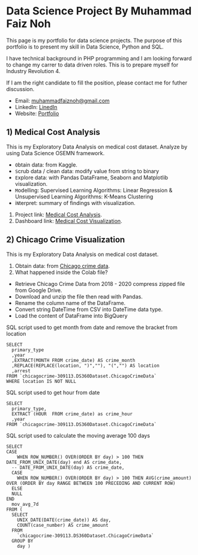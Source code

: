 # Data Science Project By Muhammad Faiz Noh
This page is my portfolio for data science projects. 
The purpose of this portfolio is to present my skill in Data Science, Python and SQL. 

I have technical background in PHP programming and I am looking forward to change my carrer to data driven roles. 
This is to prepare myself for Industry Revolution 4.

If I am the right candidate to fill the position, please contact me for futher discussion. 


- Email: muhammadfaiznoh@gmail.com
- LinkedIn: [LinedIn](https://www.linkedin.com/in/muhammadfaiznoh)
- Website: [Portfolio](https://muhammadfaiznoh.github.io/DataScience/)


## 1) Medical Cost Analysis

This is my Exploratory Data Analysis on medical cost dataset. Analyze by using Data Science OSEMN framework.

- `O`btain data: from Kaggle.
- `S`crub data / clean data: modify value from string to binary
- `E`xplore data: with Pandas DataFrame, Seaborn and Matplotlib visualization.
- `M`odelling: Supervised Learning Algorithms: Linear Regression & Unsupervised Learning Algorithms: K-Means Clustering
- i`N`terpret: summary of findings with visualization.

1. Project link: [Medical Cost Analysis](https://github.com/muhammadfaiznoh/medical-cost-analysis).
2. Dashboard link: [Medical Cost Visualization](https://datastudio.google.com/reporting/608ec992-d706-4945-9895-2eefae7b79c4).

## 2) Chicago Crime Visualization

This is my Exploratory Data Analysis on medical cost dataset.

1. Obtain data: from [Chicago crime data](https://data.cityofchicago.org/Public-Safety/Crimes-2001-to-Present/ijzp-q8t2/data).
2. What happened inside the Colab file?

- Retrieve Chicago Crime Data from 2018 - 2020 compress zipped file from Google Drive.
- Download and unzip the file then read with Pandas.
- Rename the column name of the DataFrame.
- Convert string DateTime from CSV into DateTime data type.
- Load the content of DataFrame into BigQuery

SQL script used to get month from date and remove the bracket from location
```
SELECT 
  primary_type
  ,year
  ,EXTRACT(MONTH FROM crime_date) AS crime_month
  ,REPLACE(REPLACE(location, ")",""), "(","") AS location
  ,arrest
FROM `chicagocrime-309113.DS360Dataset.ChicagoCrimeData`
WHERE location IS NOT NULL

```
SQL script used to get hour from date
```
SELECT 
  primary_type,
  EXTRACT (HOUR  FROM crime_date) as crime_hour
  ,year
FROM `chicagocrime-309113.DS360Dataset.ChicagoCrimeData`
```
SQL script used to calculate the moving average 100 days
```
SELECT
CASE
    WHEN ROW_NUMBER() OVER(ORDER BY day) > 100 THEN DATE_FROM_UNIX_DATE(day) end AS crime_date,
  -- DATE_FROM_UNIX_DATE(day) AS crime_date,
  CASE
    WHEN ROW_NUMBER() OVER(ORDER BY day) > 100 THEN AVG(crime_amount) OVER (ORDER BY day RANGE BETWEEN 100 PRECEDING AND CURRENT ROW)
  ELSE
  NULL
END
  mov_avg_7d
FROM (
  SELECT
    UNIX_DATE(DATE(crime_date)) AS day,
    COUNT(case_number) AS crime_amount
  FROM
    `chicagocrime-309113.DS360Dataset.ChicagoCrimeData`
  GROUP BY
    day )
```
<!-- Dashboard link: [Chicago Crime Visualization](https://datastudio.google.com/reporting/9298e282-0462-469e-b744-40a44b26db42).
```markdown
Syntax highlighted code block

# Header 1
## Header 2
### Header 3

- Bulleted
- List

1. Numbered
2. List

**Bold** and _Italic_ and `Code` text

[Link](url) and ![Image](src)
```



### Jekyll Themes

Your Pages site will use the layout and styles from the Jekyll theme you have selected in your [repository settings](https://github.com/muhammadfaiznoh/muhammadfaiznoh.github.io-DataScience/settings/pages). The name of this theme is saved in the Jekyll `_config.yml` configuration file.

### Support or Contact

Having trouble with Pages? Check out our [documentation](https://docs.github.com/categories/github-pages-basics/) or [contact support](https://support.github.com/contact) and we’ll help you sort it out. -->
